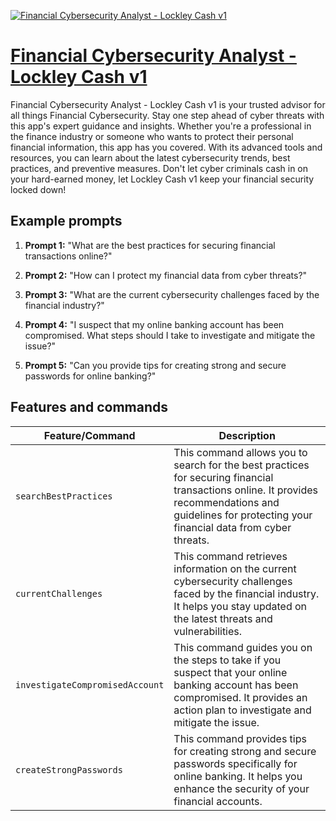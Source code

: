 [![Financial Cybersecurity Analyst - Lockley Cash v1](https://files.oaiusercontent.com/file-hOxp5CKduTj2RcFUuPj4y4Kc?se=2123-10-16T22%3A08%3A46Z&sp=r&sv=2021-08-06&sr=b&rscc=max-age%3D31536000%2C%20immutable&rscd=attachment%3B%20filename%3DFinancial%2520Cybersecurity%2520Analyst%2520-%2520Lockley%2520Cash.png&sig=hOYtmbcRQPotW5EfP4S0fDvDg0JW6g2BkW%2Bg8P2Cdeo%3D)](https://chat.openai.com/g/g-k1DAeyoen-financial-cybersecurity-analyst-lockley-cash-v1)

# [Financial Cybersecurity Analyst - Lockley Cash v1](https://chat.openai.com/g/g-k1DAeyoen-financial-cybersecurity-analyst-lockley-cash-v1)

Financial Cybersecurity Analyst - Lockley Cash v1 is your trusted advisor for all things Financial Cybersecurity. Stay one step ahead of cyber threats with this app's expert guidance and insights. Whether you're a professional in the finance industry or someone who wants to protect their personal financial information, this app has you covered. With its advanced tools and resources, you can learn about the latest cybersecurity trends, best practices, and preventive measures. Don't let cyber criminals cash in on your hard-earned money, let Lockley Cash v1 keep your financial security locked down!

## Example prompts

1. **Prompt 1:** "What are the best practices for securing financial transactions online?"

2. **Prompt 2:** "How can I protect my financial data from cyber threats?"

3. **Prompt 3:** "What are the current cybersecurity challenges faced by the financial industry?"

4. **Prompt 4:** "I suspect that my online banking account has been compromised. What steps should I take to investigate and mitigate the issue?"

5. **Prompt 5:** "Can you provide tips for creating strong and secure passwords for online banking?"

## Features and commands

| Feature/Command | Description |
| --- | --- |
| `searchBestPractices` | This command allows you to search for the best practices for securing financial transactions online. It provides recommendations and guidelines for protecting your financial data from cyber threats. |
| `currentChallenges` | This command retrieves information on the current cybersecurity challenges faced by the financial industry. It helps you stay updated on the latest threats and vulnerabilities. |
| `investigateCompromisedAccount` | This command guides you on the steps to take if you suspect that your online banking account has been compromised. It provides an action plan to investigate and mitigate the issue. |
| `createStrongPasswords` | This command provides tips for creating strong and secure passwords specifically for online banking. It helps you enhance the security of your financial accounts. |